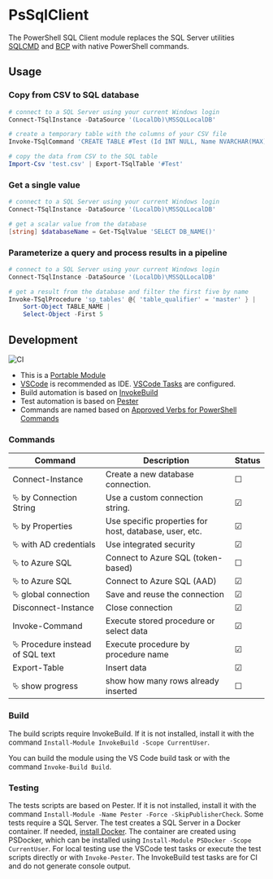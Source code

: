 # PsSqlClient

The PowerShell SQL Client module replaces the SQL Server utilities [SQLCMD](https://docs.microsoft.com/de-de/sql/tools/sqlcmd-utility) and [BCP](https://docs.microsoft.com/en-us/sql/tools/BCP-utility) with native PowerShell commands.

## Usage

### Copy from CSV to SQL database

```powershell
# connect to a SQL Server using your current Windows login
Connect-TSqlInstance -DataSource '(LocalDb)\MSSQLLocalDB'

# create a temporary table with the columns of your CSV file
Invoke-TSqlCommand 'CREATE TABLE #Test (Id INT NULL, Name NVARCHAR(MAX))'

# copy the data from CSV to the SQL table
Import-Csv 'test.csv' | Export-TSqlTable '#Test'
```

### Get a single value

```powershell
# connect to a SQL Server using your current Windows login
Connect-TSqlInstance -DataSource '(LocalDb)\MSSQLLocalDB'

# get a scalar value from the database
[string] $databaseName = Get-TSqlValue 'SELECT DB_NAME()'
```

### Parameterize a query and process results in a pipeline

```powershell
# connect to a SQL Server using your current Windows login
Connect-TSqlInstance -DataSource '(LocalDb)\MSSQLLocalDB'

# get a result from the database and filter the first five by name
Invoke-TSqlProcedure 'sp_tables' @{ 'table_qualifier' = 'master' } |
    Sort-Object TABLE_NAME |
    Select-Object -First 5
```

## Development

![CI](https://github.com/abbgrade/PsSqlClient/workflows/CI/badge.svg)

- This is a [Portable Module](https://docs.microsoft.com/de-de/powershell/scripting/dev-cross-plat/writing-portable-modules?view=powershell-7)
- [VSCode](https://code.visualstudio.com) is recommended as IDE. [VSCode Tasks](https://code.visualstudio.com/docs/editor/tasks) are configured.
- Build automation is based on [InvokeBuild](https://github.com/nightroman/Invoke-Build)
- Test automation is based on [Pester](https://pester.dev)
- Commands are named based on [Approved Verbs for PowerShell Commands](https://docs.microsoft.com/de-de/powershell/scripting/developer/cmdlet/approved-verbs-for-windows-powershell-commands)

### Commands

| Command                                | Description                                            | Status  |
| -------------------------------------- | ------------------------------------------------------ | ------- |
| Connect-Instance                       | Create a new database connection.                      | &#9744; |
| &#11185; by Connection String          | Use a custom connection string.                        | &#9745; |
| &#11185; by Properties                 | Use specific properties for host, database, user, etc. | &#9745; |
| &#11185; with AD credentials           | Use integrated security                                | &#9745; |
| &#11185; to Azure SQL                  | Connect to Azure SQL (token-based)                     | &#9744; |
| &#11185; to Azure SQL                  | Connect to Azure SQL (AAD)                             | &#9745; |
| &#11185; global connection             | Save and reuse the connection                          | &#9745; |
| Disconnect-Instance                    | Close connection                                       | &#9745; |
| Invoke-Command                         | Execute stored procedure or select data                | &#9745; |
| &#11185; Procedure instead of SQL text | Execute procedure by procedure name                    | &#9745; |
| Export-Table                           | Insert data                                            | &#9745; |
| &#11185; show progress                 | show how many rows already inserted                    | &#9744; |


### Build

The build scripts require InvokeBuild. If it is not installed, install it with the command `Install-Module InvokeBuild -Scope CurrentUser`.

You can build the module using the VS Code build task or with the command `Invoke-Build Build`.

### Testing

The tests scripts are based on Pester. If it is not installed, install it with the command `Install-Module -Name Pester -Force -SkipPublisherCheck`. Some tests require a SQL Server. The test creates a SQL Server in a Docker container. If needed, [install Docker](https://www.docker.com/get-started). The container are created using PSDocker, which can be installed using `Install-Module PSDocker -Scope CurrentUser`.
For local testing use the VSCode test tasks or execute the test scripts directly or with `Invoke-Pester`.
The InvokeBuild test tasks are for CI and do not generate console output.
